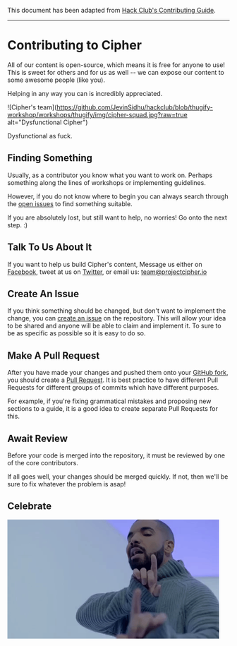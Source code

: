 This document has been adapted from [Hack Club's Contributing Guide](https://github.com/hackclub/hackclub/blob/master/CONTRIBUTING.md).

-------------------------------------------------------------------------------

# Contributing to Cipher

All of our content is open-source, which means it is free for anyone to use! This is sweet for others and for us as well -- we can expose our content to some awesome people (like you).

Helping in any way you can is incredibly appreciated.

![Cipher's team](https://github.com/JevinSidhu/hackclub/blob/thugify-workshop/workshops/thugify/img/cipher-squad.jpg?raw=true alt="Dysfunctional Cipher")

Dysfunctional as fuck.

## Finding Something

Usually, as a contributor you know what you want to work on. Perhaps something along the lines of workshops or implementing guidelines.

However, if you do not know where to begin you can always search through the [open issues](https://github.com/projectcipher/cipher/issues) to find something suitable.

If you are absolutely lost, but still want to help, no worries! Go onto the next step. :)

## Talk To Us About It

If you want to help us build Cipher's content,
Message us either on [Facebook](https://www.facebook.com/projectcipher/), tweet at us on [Twitter](https://twitter.com/projectcipher), or email us: team@projectcipher.io

## Create An Issue

If you think something should be changed, but don't want to implement the change, you can
[create an issue](https://github.com/projectcipher/cipher/issues/new) on the
repository. This will allow your idea to be shared and anyone will be able to claim and implement it. To sure to be as specific as possible so it is easy to do so.

## Make A Pull Request

After you have made your changes and pushed them onto your [GitHub
fork](https://help.github.com/articles/fork-a-repo/), you should create a
[Pull Request](https://help.github.com/articles/using-pull-requests/). It is
best practice to have different Pull Requests for different groups of commits
which have different purposes.

For example, if you're fixing grammatical mistakes and proposing new sections to a guide, it is a good idea to create separate Pull Requests for this.

## Await Review

Before your code is merged into the repository, it must be reviewed by one
of the core contributors.

If all goes well, your changes should be merged quickly. If not, then we'll be sure to fix whatever the problem is asap!

## Celebrate

![Drake dancing](https://raw.githubusercontent.com/projectcipher/meta/master/images/gifs/hotline_bling.gif)
